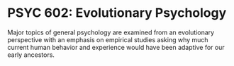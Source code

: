 # PSYC 602: Evolutionary Psychology

Major topics of general psychology are examined from an evolutionary perspective with an emphasis on empirical studies asking why much current human behavior and experience would have been adaptive for our early ancestors.